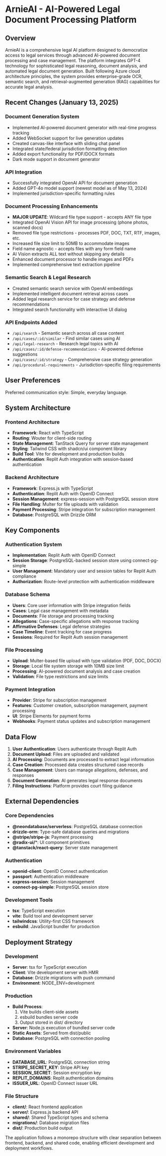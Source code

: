 # ArnieAI - AI-Powered Legal Document Processing Platform

## Overview

ArnieAI is a comprehensive legal AI platform designed to democratize access to legal services through advanced AI-powered document processing and case management. The platform integrates GPT-4 technology for sophisticated legal reasoning, document analysis, and automated legal document generation. Built following Azure cloud architecture principles, the system provides enterprise-grade OCR, semantic search, and retrieval-augmented generation (RAG) capabilities for accurate legal analysis.

## Recent Changes (January 13, 2025)

### Document Generation System
- Implemented AI-powered document generator with real-time progress tracking
- Added WebSocket support for live generation updates
- Created canvas-like interface with sliding chat panel
- Integrated state/federal jurisdiction formatting detection
- Added export functionality for PDF/DOCX formats
- Dark mode support in document generator

### API Integration
- Successfully integrated OpenAI API for document generation
- Added GPT-4o model support (newest model as of May 13, 2024)
- Implemented jurisdiction-specific formatting rules

### Document Processing Enhancements
- **MAJOR UPDATE**: Wildcard file type support - accepts ANY file type
- Integrated OpenAI Vision API for image processing (phone photos, scanned docs)
- Removed file type restrictions - processes PDF, DOC, TXT, RTF, images, etc.
- Increased file size limit to 50MB to accommodate images
- Field name agnostic - accepts files with any form field name
- AI Vision extracts ALL text without skipping any details
- Enhanced document processor to handle images and PDFs
- Implemented comprehensive text extraction pipeline

### Semantic Search & Legal Research
- Created semantic search service with OpenAI embeddings
- Implemented intelligent document retrieval across cases
- Added legal research service for case strategy and defense recommendations
- Integrated search functionality with interactive UI dialog

### API Endpoints Added
- `/api/search` - Semantic search across all case content
- `/api/cases/:id/similar` - Find similar cases using AI
- `/api/legal-research` - Research legal topics with AI
- `/api/cases/:id/defense-recommendations` - AI-powered defense suggestions
- `/api/cases/:id/strategy` - Comprehensive case strategy generation
- `/api/procedural-requirements` - Jurisdiction-specific filing requirements

## User Preferences

Preferred communication style: Simple, everyday language.

## System Architecture

### Frontend Architecture
- **Framework**: React with TypeScript
- **Routing**: Wouter for client-side routing
- **State Management**: TanStack Query for server state management
- **Styling**: Tailwind CSS with shadcn/ui component library
- **Build Tool**: Vite for development and production builds
- **Authentication**: Replit Auth integration with session-based authentication

### Backend Architecture
- **Framework**: Express.js with TypeScript
- **Authentication**: Replit Auth with OpenID Connect
- **Session Management**: express-session with PostgreSQL session store
- **File Handling**: Multer for file uploads with validation
- **Payment Processing**: Stripe integration for subscription management
- **Database**: PostgreSQL with Drizzle ORM

## Key Components

### Authentication System
- **Implementation**: Replit Auth with OpenID Connect
- **Session Storage**: PostgreSQL-backed session store using connect-pg-simple
- **User Management**: Mandatory user and session tables for Replit Auth compliance
- **Authorization**: Route-level protection with authentication middleware

### Database Schema
- **Users**: Core user information with Stripe integration fields
- **Cases**: Legal case management with metadata
- **Documents**: File storage and processing tracking
- **Allegations**: Case-specific allegations with response tracking
- **Affirmative Defenses**: Legal defense strategies
- **Case Timeline**: Event tracking for case progress
- **Sessions**: Required for Replit Auth session management

### File Processing
- **Upload**: Multer-based file upload with type validation (PDF, DOC, DOCX)
- **Storage**: Local file system storage with 10MB size limit
- **Processing**: AI-powered document analysis and case creation
- **Validation**: File type restrictions and size limits

### Payment Integration
- **Provider**: Stripe for subscription management
- **Features**: Customer creation, subscription management, payment processing
- **UI**: Stripe Elements for payment forms
- **Webhooks**: Payment status updates and subscription management

## Data Flow

1. **User Authentication**: Users authenticate through Replit Auth
2. **Document Upload**: Files are uploaded and validated
3. **AI Processing**: Documents are processed to extract legal information
4. **Case Creation**: Processed data creates structured case records
5. **Case Management**: Users can manage allegations, defenses, and responses
6. **Document Generation**: AI generates legal response documents
7. **Filing Instructions**: Platform provides court filing guidance

## External Dependencies

### Core Dependencies
- **@neondatabase/serverless**: PostgreSQL database connection
- **drizzle-orm**: Type-safe database queries and migrations
- **@stripe/stripe-js**: Payment processing
- **@radix-ui/***: UI component primitives
- **@tanstack/react-query**: Server state management

### Authentication
- **openid-client**: OpenID Connect authentication
- **passport**: Authentication middleware
- **express-session**: Session management
- **connect-pg-simple**: PostgreSQL session store

### Development Tools
- **tsx**: TypeScript execution
- **vite**: Build tool and development server
- **tailwindcss**: Utility-first CSS framework
- **esbuild**: JavaScript bundler for production

## Deployment Strategy

### Development
- **Server**: tsx for TypeScript execution
- **Client**: Vite development server with HMR
- **Database**: Drizzle migrations with push command
- **Environment**: NODE_ENV=development

### Production
- **Build Process**: 
  1. Vite builds client-side assets
  2. esbuild bundles server code
  3. Output stored in dist/ directory
- **Server**: Node.js execution of bundled server code
- **Static Assets**: Served from dist/public
- **Database**: PostgreSQL with connection pooling

### Environment Variables
- **DATABASE_URL**: PostgreSQL connection string
- **STRIPE_SECRET_KEY**: Stripe API key
- **SESSION_SECRET**: Session encryption key
- **REPLIT_DOMAINS**: Replit authentication domains
- **ISSUER_URL**: OpenID Connect issuer URL

### File Structure
- **client/**: React frontend application
- **server/**: Express.js backend API
- **shared/**: Shared TypeScript types and schema
- **migrations/**: Database migration files
- **dist/**: Production build output

The application follows a monorepo structure with clear separation between frontend, backend, and shared code, enabling efficient development and deployment workflows.